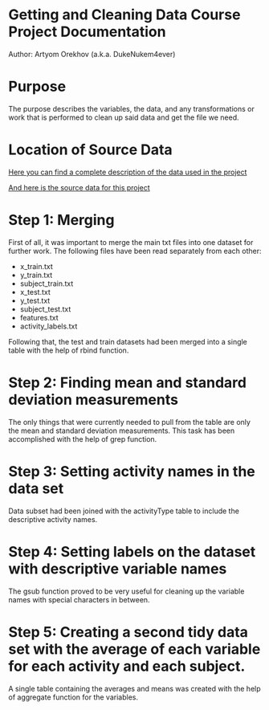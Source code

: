 # Getting and Cleaning Data Course Project Documentation
Author: Artyom Orekhov (a.k.a. DukeNukem4ever)

# Purpose
The purpose describes the variables, the data, and any transformations or work that is performed to clean up said data and get the file we need.

# Location of Source Data
[Here you can find a complete description of the data used in the project](http://archive.ics.uci.edu/ml/datasets/Human+Activity+Recognition+Using+Smartphones)

[And here is the source data for this project](https://d396qusza40orc.cloudfront.net/getdata%2Fprojectfiles%2FUCI%20HAR%20Dataset.zip)

# Step 1: Merging
First of all, it was important to merge the main txt files into one dataset for further work.
The following files have been read separately from each other:
- x_train.txt
- y_train.txt
- subject_train.txt
- x_test.txt
- y_test.txt
- subject_test.txt
- features.txt
- activity_labels.txt

Following that, the test and train datasets had been merged into a single table with the help of rbind function.

# Step 2: Finding mean and standard deviation measurements
The only things that were currently needed to pull from the table are only the mean and standard deviation measurements. This task has been accomplished with the help of grep function.

# Step 3: Setting activity names in the data set
Data subset had been joined with the activityType table to include the descriptive activity names. 

# Step 4: Setting labels on the dataset with descriptive variable names
The gsub function proved to be very useful for cleaning up the variable names with special characters in between.

# Step 5: Creating a second tidy data set with the average of each variable for each activity and each subject.
A single table containing the averages and means was created with the help of aggregate function for the variables.
